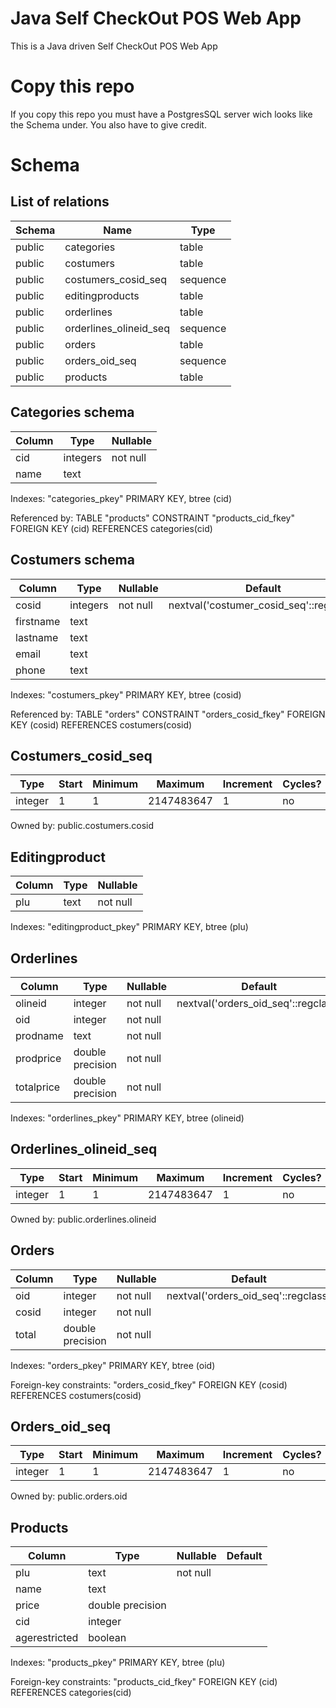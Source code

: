 # Java Self CheckOut POS Web App

This is a Java driven Self CheckOut POS Web App

# Copy this repo

If you copy this repo you must have a PostgresSQL server wich looks like the Schema under. You also have to give credit.

# Schema

## List of relations
| Schema | Name | Type |
| --- | --- | --- |
| public | categories | table |
| public | costumers | table |
| public | costumers_cosid_seq | sequence |
| public | editingproducts | table |
| public | orderlines | table |
| public | orderlines_olineid_seq | sequence |
| public | orders | table |
| public | orders_oid_seq | sequence |
| public | products | table |

## Categories schema
| Column | Type | Nullable |
| --- | --- | --- |
| cid | integers | not null |
| name | text |  |

Indexes: "categories_pkey" PRIMARY KEY, btree (cid)
    
Referenced by: TABLE "products" CONSTRAINT "products_cid_fkey" FOREIGN KEY (cid) REFERENCES categories(cid)


## Costumers schema
| Column | Type | Nullable | Default |
| --- | --- | --- | --- |
| cosid | integers | not null | nextval('costumer_cosid_seq'::regclass) |
| firstname | text |  |  |
| lastname | text |  |  |
| email | text |  |  |
| phone | text |  |  |

Indexes: "costumers_pkey" PRIMARY KEY, btree (cosid)

Referenced by: TABLE "orders" CONSTRAINT "orders_cosid_fkey" FOREIGN KEY (cosid) REFERENCES costumers(cosid)

## Costumers_cosid_seq
| Type | Start | Minimum | Maximum | Increment | Cycles? | Cache |
| --- | --- | --- | --- | --- | --- | --- |
| integer | 1 | 1 | 2147483647 | 1 | no | 1|

Owned by: public.costumers.cosid

## Editingproduct
| Column | Type | Nullable |
| --- | --- | --- |
| plu | text | not null |

Indexes: "editingproduct_pkey" PRIMARY KEY, btree (plu)

## Orderlines
| Column | Type | Nullable | Default |
| --- | --- | --- | -- |
| olineid | integer | not null | nextval('orders_oid_seq'::regclass) |
| oid | integer | not null | |
| prodname | text | not null | |
| prodprice | double precision | not null | |
| totalprice | double precision | not null | |

Indexes: "orderlines_pkey" PRIMARY KEY, btree (olineid)

## Orderlines_olineid_seq
| Type | Start | Minimum | Maximum | Increment | Cycles? | Cache |
| --- | --- | --- | --- | --- | --- | --- |
| integer | 1 | 1 | 2147483647 | 1 | no | 1|

Owned by: public.orderlines.olineid

## Orders
| Column | Type | Nullable | Default |
| --- | --- | --- | -- |
| oid | integer | not null | nextval('orders_oid_seq'::regclass) |
| cosid | integer | not null | |
| total | double precision | not null | |

Indexes: "orders_pkey" PRIMARY KEY, btree (oid)

Foreign-key constraints: "orders_cosid_fkey" FOREIGN KEY (cosid) REFERENCES costumers(cosid)

## Orders_oid_seq
| Type | Start | Minimum | Maximum | Increment | Cycles? | Cache |
| --- | --- | --- | --- | --- | --- | --- |
| integer | 1 | 1 | 2147483647 | 1 | no | 1|

Owned by: public.orders.oid

## Products
| Column | Type | Nullable | Default |
| --- | --- | --- | -- |
| plu | text | not null |
| name | text |  |
| price | double precision |  |
| cid | integer |  | |
| agerestricted | boolean |  |

Indexes: "products_pkey" PRIMARY KEY, btree (plu)

Foreign-key constraints: "products_cid_fkey" FOREIGN KEY (cid) REFERENCES categories(cid)
